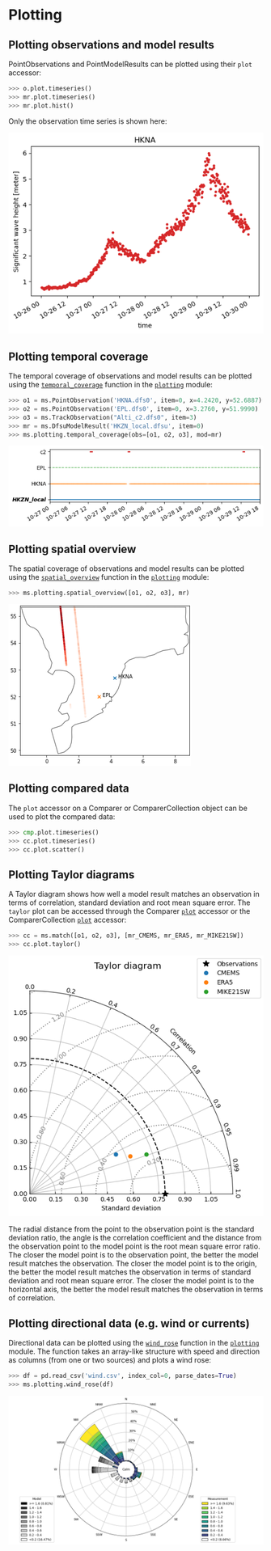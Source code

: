 # Plotting

## Plotting observations and model results

PointObservations and PointModelResults can be plotted using their `plot` accessor:

```python
>>> o.plot.timeseries()
>>> mr.plot.timeseries()
>>> mr.plot.hist()
```

Only the observation time series is shown here:

![Timeseries plot](../images/obs_timeseries.png)


## Plotting temporal coverage

The temporal coverage of observations and model results can be plotted using the [`temporal_coverage`](`modelskill.plotting.temporal_coverage`) function in the [`plotting`](`modelskill.plotting`) module:

```python
>>> o1 = ms.PointObservation('HKNA.dfs0', item=0, x=4.2420, y=52.6887)
>>> o2 = ms.PointObservation('EPL.dfs0', item=0, x=3.2760, y=51.9990)
>>> o3 = ms.TrackObservation("Alti_c2.dfs0", item=3)
>>> mr = ms.DfsuModelResult('HKZN_local.dfsu', item=0)
>>> ms.plotting.temporal_coverage(obs=[o1, o2, o3], mod=mr)
```

![Temporal coverage](../images/temporal_coverage.png)


## Plotting spatial overview

The spatial coverage of observations and model results can be plotted using the [`spatial_overview`](`modelskill.plotting.spatial_overview`) function in the [`plotting`](`modelskill.plotting`) module:

```python
>>> ms.plotting.spatial_overview([o1, o2, o3], mr)
```

![Spatial overview](../images/spatial_overview.png)


## Plotting compared data

The `plot` accessor on a Comparer or ComparerCollection object can be used to plot the compared data:

```python
>>> cmp.plot.timeseries()
>>> cc.plot.timeseries()
>>> cc.plot.scatter()
```


## Plotting Taylor diagrams

A Taylor diagram shows how well a model result matches an observation in terms of correlation, standard deviation and root mean square error. The `taylor` plot can be accessed through the Comparer [`plot`](`modelskill.comparison._comparer_plotter.ComparerPlotter`) accessor or the ComparerCollection [`plot`](`modelskill.comparison._collection_plotter.ComparerCollectionPlotter`) accessor:

```python
>>> cc = ms.match([o1, o2, o3], [mr_CMEMS, mr_ERA5, mr_MIKE21SW])
>>> cc.plot.taylor()
```

![Taylor diagram](../images/plot_taylor.png)

The radial distance from the point to the observation point is the standard deviation ratio, the angle is the correlation coefficient and the distance from the observation point to the model point is the root mean square error ratio. The closer the model point is to the observation point, the better the model result matches the observation. The closer the model point is to the origin, the better the model result matches the observation in terms of standard deviation and root mean square error. The closer the model point is to the horizontal axis, the better the model result matches the observation in terms of correlation. 


## Plotting directional data (e.g. wind or currents)

Directional data can be plotted using the [`wind_rose`](../api/plotting.md/#modelskill.plotting.wind_rose) function in the [`plotting`](../api/plotting.md) module. The function takes an array-like structure with speed and direction as columns (from one or two sources) and plots a wind rose:

```python
>>> df = pd.read_csv('wind.csv', index_col=0, parse_dates=True)
>>> ms.plotting.wind_rose(df)
```

![Wind rose](../images/wind_rose.png)